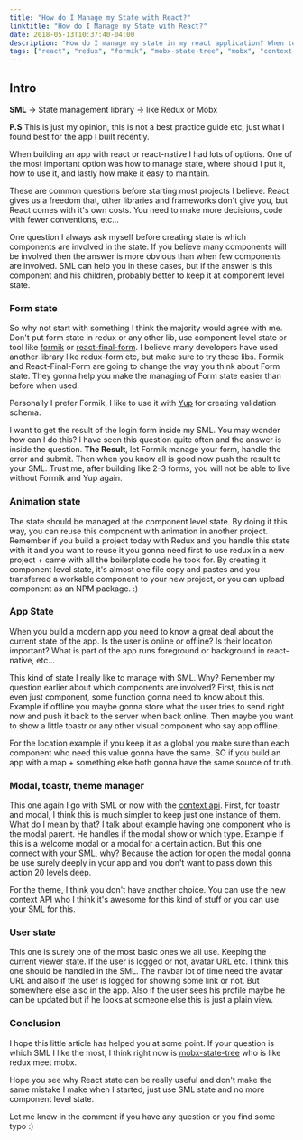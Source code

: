 ```yaml
---
title: "How do I Manage my State with React?"
linktitle: "How do I Manage my State with React?"
date: 2018-05-13T10:37:40-04:00
description: "How do I manage my state in my react application? When to use Redux, Mobx, Context Api vs Component level State? What to do for handle Form state? How can I make my app state easier to maintain?"
tags: ["react", "redux", "formik", "mobx-state-tree", "mobx", "context-api", "opinion", "article"]
---
```


## Intro

**SML** -> State management library -> like Redux or Mobx

**P.S** This is just my opinion, this is not a best practice guide etc, just what I found best for the app I built recently.

When building an app with react or react-native I had lots of options. One of the most important option was how to manage state, where should I put it, how to use it, and lastly how make it easy to maintain.

These are common questions before starting most projects I believe. React gives us a freedom that, other libraries and frameworks don't give you, but React comes with it's own costs. You need to make more decisions, code with fewer conventions, etc...

One question I always ask myself before creating state is which components are involved in the state. If you believe many components will be involved then the answer is more obvious than when few components are involved. SML can help you in these cases, but if the answer is this component and his children, probably better to keep it at component level state.

### Form state

So why not start with something I think the majority would agree with me. Don't put form state in redux or any other lib, use component level state or tool like [formik](https://github.com/jaredpalmer/formik) or [react-final-form](https://github.com/final-form/react-final-form). I believe many developers have used another library like redux-form etc, but make sure to try these libs. Formik and React-Final-Form are going to change the way you think about Form state. They gonna help you make the managing of Form state easier than before when used.

Personally I prefer Formik, I like to use it with [Yup](https://github.com/jquense/yup) for creating validation schema.

I want to get the result of the login form inside my SML. You may wonder how can I do this? I have seen this question quite often and the answer is inside the question. **The Result**, let Formik manage your form, handle the error and submit. Then when you know all is good now push the result to your SML. Trust me, after building like 2-3 forms, you will not be able to live without Formik and Yup again.

### Animation state

The state should be managed at the component level state. By doing it this way, you can reuse this component with animation in another project. Remember if you build a project today with Redux and you handle this state with it and you want to reuse it you gonna need first to use redux in a new project + came with all the boilerplate code he took for. By creating it component level state, it's almost one file copy and pastes and you transferred a workable component to your new project, or you can upload component as an NPM package. :)

### App State

When you build a modern app you need to know a great deal about the current state of the app. Is the user is online or offline? Is their location important? What is part of the app runs foreground or background in react-native, etc...

This kind of state I really like to manage with SML. Why? Remember my question earlier about which components are involved? First, this is not even just component, some function gonna need to know about this. Example if offline you maybe gonna store what the user tries to send right now and push it back to the server when back online. Then maybe you want to show a little toastr or any other visual component who say app offline.

For the location example if you keep it as a global you make sure than each component who need this value gonna have the same. SO if you build an app with a map + something else both gonna have the same source of truth.

### Modal, toastr, theme manager

This one again I go with SML or now with the [context api](https://medium.com/dailyjs/reacts-%EF%B8%8F-new-context-api-70c9fe01596b). First, for toastr and modal, I think this is much simpler to keep just one instance of them. What do I mean by that? I talk about example having one component who is the modal parent. He handles if the modal show or which type. Example if this is a welcome modal or a modal for a certain action.
But this one connect with your SML, why? Because the action for open the modal gonna be use surely deeply in your app and you don't want to pass down this action 20 levels deep.

For the theme, I think you don't have another choice. You can use the new context API who I think it's awesome for this kind of stuff or you can use your SML for this.

### User state

This one is surely one of the most basic ones we all use. Keeping the current viewer state. If the user is logged or not, avatar URL etc. I think this one should be handled in the SML. The navbar lot of time need the avatar URL and also if the user is logged for showing some link or not. But somewhere else also in the app. Also if the user sees his profile maybe he can be updated but if he looks at someone else this is just a plain view.

### Conclusion

I hope this little article has helped you at some point. If your question is which SML I like the most, I think right now is [mobx-state-tree](https://github.com/mobxjs/mobx-state-tree) who is like redux meet mobx.

Hope you see why React state can be really useful and don't make the same mistake I make when I started, just use SML state and no more component level state.

Let me know in the comment if you have any question or you find some typo :)
